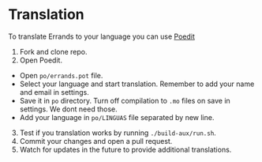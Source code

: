# Translation

To translate Errands to your language you can use [Poedit]("https://flathub.org/apps/net.poedit.Poedit")
1. Fork and clone repo.
2. Open Poedit.
- Open `po/errands.pot` file.
- Select your language and start translation. Remember to add your name and email in settings.
- Save it in `po` directory. Turn off compilation to `.mo` files on save in settings. We dont need those.
- Add your language in `po/LINGUAS` file separated by new line.
3. Test if you translation works by running `./build-aux/run.sh`.
5. Commit your changes and open a pull request.
6. Watch for updates in the future to provide additional translations.